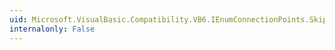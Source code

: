 ```yaml
---
uid: Microsoft.VisualBasic.Compatibility.VB6.IEnumConnectionPoints.Skip(System.Int32)
internalonly: False
---
```

